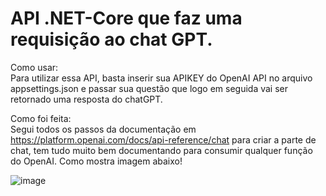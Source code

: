 # API .NET-Core que faz uma requisição ao chat GPT.

Como usar:<br>
Para utilizar essa API, basta inserir sua APIKEY do OpenAI API no arquivo appsettings.json e passar sua questão que logo em seguida vai ser retornado uma resposta do chatGPT.

Como foi feita:<br>
Segui todos os passos da documentação em https://platform.openai.com/docs/api-reference/chat para criar a parte de chat, tem tudo muito bem documentando para consumir qualquer função do OpenAI. Como mostra imagem abaixo!

![image](https://user-images.githubusercontent.com/44777996/224375043-ad094ded-684b-41b5-86b2-4414972a314e.png)
